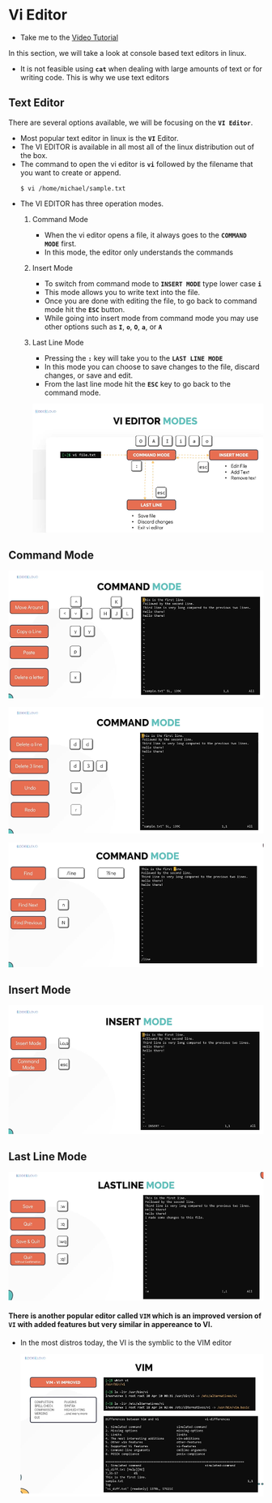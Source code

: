 # Vi Editor

- Take me to the [Video Tutorial](https://kodekloud.com/topic/vi-editor/)

In this section, we will take a look at console based text editors in linux.
- It is not feasible using **`cat`** when dealing with large amounts of text or for writing code. This is why we use text editors

## Text Editor

There are several options available, we will be focusing on the **`VI Editor`**.
- Most popular text editor in linux is the **`VI`** Editor.
- The VI EDITOR is available in all most all of the linux distribution out of the box. 
- The command to open the vi editor is **`vi`** followed by the filename that you want to create or append.
  ```
  $ vi /home/michael/sample.txt
  ```
- The VI EDITOR has three operation modes.
  1. Command Mode
     - When the vi editor opens a file, it always goes to the **`COMMAND MODE`** first.
     - In this mode, the editor only understands the commands
  1. Insert Mode
     - To switch from command mode to **`INSERT MODE`** type lower case **`i`**
     - This mode allows you to write text into the file.
     - Once you are done with editing the file, to go back to command mode hit the **`ESC`** button.
     - While going into insert mode from command mode you may use other options such as **`I`**, **`o`**, **`O`**, **`a`**, or **`A`**
  1. Last Line Mode
     - Pressing the **`:`** key will take you to the **`LAST LINE MODE`** 
     - In this mode you can choose to save changes to the file, discard changes, or save and edit.
     - From the last line mode hit the **`ESC`** key to go back to the command mode.
     
     ![vi](../../images/vi.PNG)
     
 ## Command Mode
   
   ![command1](../../images/command1.PNG)
   
   ![command2](../../images/command2.PNG)
   
   ![command3](../../images/command3.PNG)
   
   
 ## Insert Mode

   ![insert](../../images/insert.PNG)
    
 ## Last Line Mode
 
   ![lastline](../../images/lastline.PNG)
    
 
 #### There is another popular editor called **`VIM`** which is an improved version of **`VI`** with added features but very similar in appereance to VI.
 
 - In the most distros today, the VI is the symblic to the VIM editor
   
   ![VIM](../../images/VIM.PNG)
   

